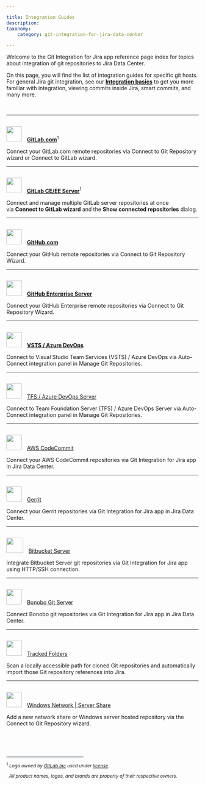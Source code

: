 ```yaml
---

title: Integration Guides
description:
taxonomy:
    category: git-integration-for-jira-data-center

---
```


Welcome to the Git Integration for Jira app reference page index for topics about integration of git repositories to Jira Data Center.

On this page, you will find the list of integration guides for specific git hosts. For general Jira git integration, see our **[Integration basics](/git-integration-for-jira-data-center/integration-basics-gij-self-managed)** to get you more familiar with integration, viewing commits inside Jira, smart commits, and many more.

<br>

* * *

<img src='/wp-content/uploads/gij-gitlab-mobile.png' width=40 height=40 style='display:inline-block;margin:15px 10px 0 0;' /> [**GitLab.com**](/git-integration-for-jira-data-center/gitlab-gij-self-managed)<sup>1</sup>

Connect your GitLab.com remote repositories via Connect to Git Repository wizard or Connect to GitLab wizard.

* * *

<img src='/wp-content/uploads/gij-gitlab-icon-ee32.png' width=40 height=40 style='display:inline-block;margin:15px 10px 0 0;' /> [**GitLab CE/EE Server**](/git-integration-for-jira-data-center/gitlab-com-ce-ee-gijsm-gij-self-managed)<sup>1</sup>

Connect and manage multiple GitLab server repositories at once via **Connect to GitLab wizard** and the **Show connected repositories** dialog.

* * *

<img src='/wp-content/uploads/github-mobile-dark.png' width=40 height=40  style='display:inline-block;margin:15px 10px 0 0;' /> [**GitHub.com**](/git-integration-for-jira-data-center/github-gij-self-managed)

Connect your GitHub remote repositories via Connect to Git Repository Wizard.

* * *

<img src='/wp-content/uploads/gij-github-ent-64.png' width=40 height=40  style='display:inline-block;margin:15px 10px 0 0;' /> [**GitHub Enterprise Server**](/git-integration-for-jira-data-center/github-enterprise-server-gij-self-managed)

Connect your GitHub Enterprise remote repositories via Connect to Git Repository Wizard.

* * *

<img src='/wp-content/uploads/gij-vsts-azure-devops-logo.png' width=40 height=40  style='display:inline-block;margin:15px 10px 0 0;' /> [**VSTS / Azure DevOps**](/git-integration-for-jira-data-center/azure-devops-visual-studio-team-services-vsts-gij-self-managed)

Connect to Visual Studio Team Services (VSTS) / Azure DevOps via Auto-Connect integration panel in Manage Git Repositories.

* * *

<img src='/wp-content/uploads/gij-tfs-icon.png' width=40 height=40  style='display:inline-block;margin:15px 10px 0 0;' /> [TFS / Azure DevOps Server](/git-integration-for-jira-data-center/azure-devops-server-team-foundation-services-tfs-gij-self-managed)

Connect to Team Foundation Server (TFS) / Azure DevOps Server via Auto-Connect integration panel in Manage Git Repositories.

* * *

<img src='/wp-content/uploads/gij-aws-codecommit-icon.png' width=40 height=40  style='display:inline-block;margin:15px 10px 0 0;' /> [AWS CodeCommit](/git-integration-for-jira-data-center/aws-codecommit-gij-self-managed)

Connect your AWS CodeCommit repositories via Git Integration for Jira app in Jira Data Center.

* * *

<img src='/wp-content/uploads/gij-gerrit-icon-64.png' width=40 height=40  style='display:inline-block;margin:15px 10px 0 0;' /> [Gerrit](/git-integration-for-jira-data-center/gerrit-gij-self-managed)

Connect your Gerrit repositories via Git Integration for Jira app in Jira Data Center.

* * *

<img src='/wp-content/uploads/gij-bitbucket-mobile.png' width=44 height=40  style='display:inline-block;margin:15px 10px 0 0;' /> [Bitbucket Server](/git-integration-for-jira-data-center/bitbucket-server-gij-self-managed)

Integrate Bitbucket Server git repositories via Git Integration for Jira app using HTTP/SSH connection.

* * *

<img src='/wp-content/uploads/gij-bonobo-icon.png' width=40 height=40  style='display:inline-block;margin:15px 10px 0 0;' /> [Bonobo Git Server](/git-integration-for-jira-data-center/bonobo-gij-self-managed)

Connect Bonobo git repositories via Git Integration for Jira app in Jira Data Center.

* * *

<img src='/wp-content/uploads/gij-tracked-folder-icon.png' width=40 height=40  style='display:inline-block;margin:15px 10px 0 0;' /> [Tracked Folders](/git-integration-for-jira-data-center/tracked-folders-gij-self-managed)

Scan a locally accessible path for cloned Git repositories and automatically import those Git repository references into Jira.

* * *

<img src='/wp-content/uploads/gij-windows-share-icon.png' width=40 height=40  style='display:inline-block;margin:15px 10px 0 0;' /> [Windows Network | Server Share](/git-integration-for-jira-data-center/windows-network-server-share-gij-self-managed)

Add a new network share or Windows server hosted repository via the Connect to Git Repository wizard.

<p>&nbsp;</p>

<br>
<br>
<div style='border-top: 1px solid #456; width: 40%; padding-bottom: 12px'></div>
<div style='font-size: 12px;'>
    <sup>1</sup> <i>Logo owned by <a href='https://gitlab.com/'>GitLab Inc</a> used under <a href='https://creativecommons.org/licenses/by-nc-sa/4.0/'>license</a>.
    <p>&nbsp;&nbsp;All product names, logos, and brands are property of their respective owners.<p><i>
</div>

